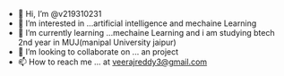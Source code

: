 - 👋 Hi, I’m @v219310231
- 👀 I’m interested in ...artificial intelligence and mechaine Learning 
- 🌱 I’m currently learning ...mechaine Learning and i am studying btech 2nd year in MUJ(manipal University  jaipur)
- 💞️ I’m looking to collaborate on ... an project 
- 📫 How to reach me ... at veerajreddy3@gmail.com

<!---
v219310231/v219310231 is a ✨ special ✨ repository because its `README.md` (this file) appears on your GitHub profile.
You can click the Preview link to take a look at your changes.
--->
